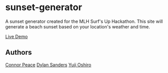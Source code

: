 # sunset-generator
A sunset generator created for the MLH Surf's Up Hackathon. This site will generate a beach sunset based on your location's weather and time.

[Live Demo](https://yujioshiro.github.io/sunset-generator/)


## Authors
[Connor Peace](https://github.com/Connorp123)
[Dylan Sanders](https://github.com/Sandersd)
[Yuji Oshiro](https://github.com/yujioshiro)
